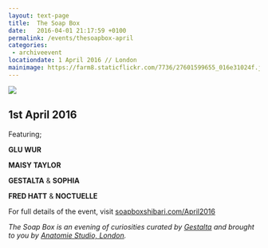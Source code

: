 ```yaml
---
layout: text-page
title:  The Soap Box
date:   2016-04-01 21:17:59 +0100
permalink: /events/thesoapbox-april
categories:
 - archiveevent
locationdate: 1 April 2016 // London
mainimage: https://farm8.staticflickr.com/7736/27601599655_016e31024f.jpg
---
```

<img src="{{site.baseurl}}/img/https://farm8.staticflickr.com/7736/27601599655_016e31024f.jpg" class="text-image-left" />

<h2 class="information-text-h2">1st April 2016</h2>

Featuring;

**GLU WUR**

**MAISY TAYLOR**

**GESTALTA** & **SOPHIA**

**FRED HATT** & **NOCTUELLE**

For full details of the event, visit <a href="http://soapboxshibari.com/April2016" target= "_blank_">soapboxshibari.com/April2016</a>

*The Soap Box is an evening of curiosities curated by <a href="http://gestalta.co.uk" target= "_blank_">Gestalta</a> and brought to you by <a href="http://anatomiestudio.com" target="_blank_">Anatomie Studio, London</a>.*

